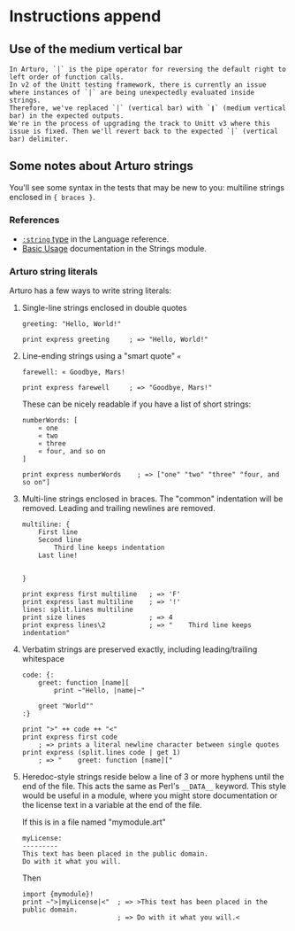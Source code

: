 # Instructions append

## Use of the medium vertical bar

~~~~exercism/caution
In Arturo, `|` is the pipe operator for reversing the default right to left order of function calls.
In v2 of the Unitt testing framework, there is currently an issue where instances of `|` are being unexpectedly evaluated inside strings.
Therefore, we've replaced `|` (vertical bar) with `❙` (medium vertical bar) in the expected outputs.
We're in the process of upgrading the track to Unitt v3 where this issue is fixed. Then we'll revert back to the expected `|` (vertical bar) delimiter.
~~~~

## Some notes about Arturo strings

You'll see some syntax in the tests that may be new to you: multiline strings enclosed in `{ braces }`.

### References

* [`:string` type][string] in the Language reference.
* [Basic Usage][usage] documentation in the Strings module.

[string]: https://arturo-lang.io/master/documentation/language/#string
[usage]: https://arturo-lang.io/master/documentation/library/strings/#basic-usage

### Arturo string literals

Arturo has a few ways to write string literals:

1. Single-line strings enclosed in double quotes

    ```arturo
    greeting: "Hello, World!"

    print express greeting     ; => "Hello, World!"
    ```

1. Line-ending strings using a "smart quote" `«`

    ```arturo
    farewell: « Goodbye, Mars!

    print express farewell     ; => "Goodbye, Mars!"
    ```

   These can be nicely readable if you have a list of short strings:

    ```arturo
    numberWords: [
        « one
        « two
        « three
        « four, and so on
    ]
 
    print express numberWords    ; => ["one" "two" "three" "four, and so on"]
    ```

1. Multi-line strings enclosed in braces.
   The "common" indentation will be removed.
   Leading and trailing newlines are removed.

    ```arturo
    multiline: {
        First line
        Second line
            Third line keeps indentation
        Last line!


    }

    print express first multiline   ; => 'F'
    print express last multiline    ; => '!'
    lines: split.lines multiline
    print size lines                ; => 4
    print express lines\2           ; => "    Third line keeps indentation"
    ```

1. Verbatim strings are preserved exactly, including leading/trailing whitespace

    ```arturo
    code: {:
        greet: function [name][
            print ~"Hello, |name|~"

        greet "World""
    :}

    print ">" ++ code ++ "<"
    print express first code
        ; => prints a literal newline character between single quotes
    print express (split.lines code | get 1)
        ; => "    greet: function [name]["
    ```

1. Heredoc-style strings reside below a line of 3 or more hyphens until the end of the file.
   This acts the same as Perl's `__DATA__` keyword.
   This style would be useful in a module, where you might store documentation or the license text in a variable at the end of the file.

    If this is in a file named "mymodule.art"

    ```arturo
    myLicense:
    ---------
    This text has been placed in the public domain.
    Do with it what you will.
    ```

    Then

    ```arturo
    import {mymodule}!
    print ~">|myLicense|<"  ; => >This text has been placed in the public domain.
                            ; => Do with it what you will.<
    ```
